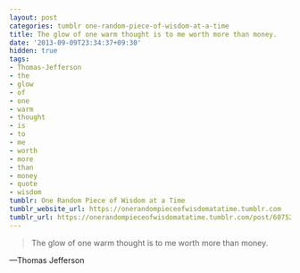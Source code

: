 ```yaml
---
layout: post
categories: tumblr one-random-piece-of-wisdom-at-a-time
title: The glow of one warm thought is to me worth more than money.
date: '2013-09-09T23:34:37+09:30'
hidden: true
tags:
- Thomas-Jefferson
- the
- glow
- of
- one
- warm
- thought
- is
- to
- me
- worth
- more
- than
- money
- quote
- wisdom
tumblr: One Random Piece of Wisdom at a Time
tumblr_website_url: https://onerandompieceofwisdomatatime.tumblr.com
tumblr_url: https://onerandompieceofwisdomatatime.tumblr.com/post/60752510067/the-glow-of-one-warm-thought-is-to-me-worth-more
---
```

> The glow of one warm thought is to me worth more than money.

—Thomas Jefferson&nbsp;
